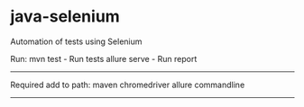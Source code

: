 # java-selenium

Automation of tests using Selenium

Run:
mvn test - Run tests
allure serve - Run report 


_____________________
Required add to path:
maven
chromedriver
allure commandline
_____________________

